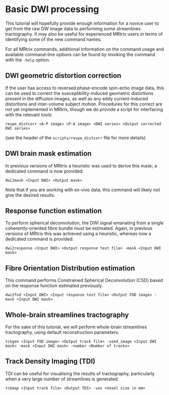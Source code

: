 # Basic DWI processing

This tutorial will hopefully provide enough information for a novice user to get from the raw DW image data to performing some streamlines tractography. It may also be useful for experienced MRtrix users in terms of identifying some of the new command names.

For all MRtrix commands, additional information on the command usage and available command-line options can be found by invoking the command with the `-help` option.

## DWI geometric distortion correction

If the user has access to reversed phase-encode spin-echo image data, this can be used to correct the susceptibility-induced geometric distortions present in the diffusion images, as well as any eddy current-induced distortions and inter-volume subject motion. Procedures for this correct are not yet implemented in MRtrix, though we do provide a script for interfacing with the relevant tools:

`revpe_distcorr <A-P image> <P-A image> <DWI series> <Output corrected DWI series>`

(see the header of the `scripts/revpe_distcorr` file for more details)

## DWI brain mask estimation

In previous versions of MRtrix a heuristic was used to derive this mask; a dedicated command is now provided:

`dwi2mask <Input DWI> <Output mask>`

Note that if you are working with ex-vivo data, this command will likely not give the desired results.

## Response function estimation

To perform spherical deconvolution, the DWI signal emanating from a single coherently-oriented fibre bundle must be estimated. Again, in previous versions of MRtrix this was achieved using a heuristic, whereas now a dedicated command is provided:

`dwi2response <Input DWI> <Output response text file> -mask <Input DWI mask>`

## Fibre Orientation Distribution estimation

This command performs Constrained Spherical Deconvolution (CSD) based on the response function estimated previously.

`dwi2fod <Input DWI> <Input response text file> <Output FOD image> -mask <Input DWI mask>`

## Whole-brain streamlines tractography

For the sake of this tutorial, we will perform whole-brain streamlines tractography, using default reconstruction parameters.

`tckgen <Input FOD image> <Output track file> -seed_image <Input DWI mask> -mask <Input DWI mask> -number <Number of tracks>`

## Track Density Imaging (TDI)

TDI can be useful for visualising the results of tractography, particularly when a very large number of streamlines is generated.

`tckmap <Input track file> <Output TDI> -vox <Voxel size in mm>`
